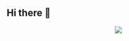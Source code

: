 ## Hi there 👋

<p align="center">
<img src="https://raw.githubusercontent.com/liandro-wesley/liandro-wesley/master/template-git.png"/>
</p>
